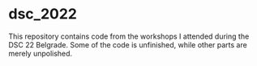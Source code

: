 # dsc_2022

This repository contains code from the workshops I attended during the DSC 22 Belgrade. Some of the code is unfinished, while other parts are merely unpolished. 
